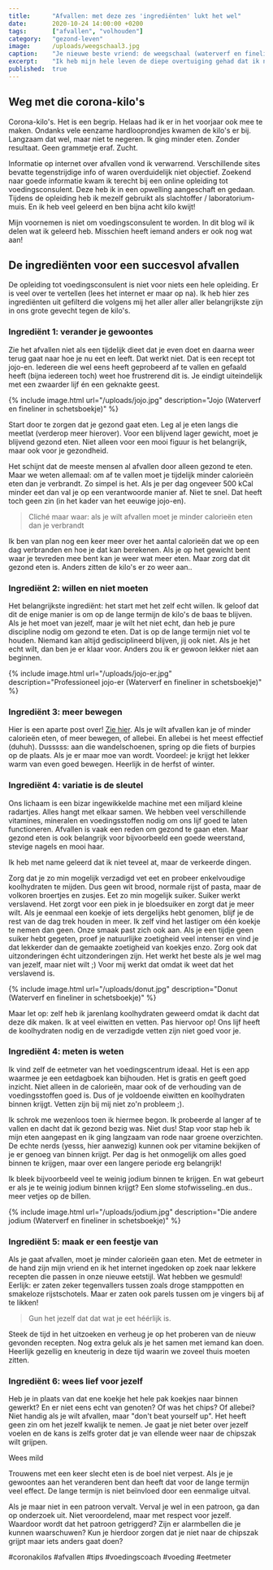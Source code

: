 ```yaml
---
title:      "Afvallen: met deze zes 'ingrediënten' lukt het wel"
date:       2020-10-24 14:00:00 +0200
tags:       ["afvallen", "volhouden"]
category:   "gezond-leven"
image:      /uploads/weegschaal3.jpg
caption:    "Je nieuwe beste vriend: de weegschaal (waterverf en fineliner in schetsboekje)"
excerpt:    "Ik heb mijn hele leven de diepe overtuiging gehad dat ik niet kon afvallen. Mijn pogingen waren niet succesvol of bleven bij een bepaald gewicht haken. Door de corona crisis waren er zelfs extra kilo's bij gekomen. Om deze kwijt te raken ben ik een online opleiding tot voedingsconsulent gestart."
published:  true
---
```


## Weg met die corona-kilo's

Corona-kilo's. Het is een begrip. Helaas had ik er in het voorjaar ook mee te maken. Ondanks vele eenzame hardlooprondjes kwamen de kilo's er bij. Langzaam dat wel, maar niet te negeren. Ik ging minder eten. Zonder resultaat. Geen grammetje eraf. Zucht.

Informatie op internet over afvallen vond ik verwarrend. Verschillende sites bevatte tegenstrijdige info of waren overduidelijk niet objectief. Zoekend naar goede informatie kwam ik terecht bij een online opleiding tot voedingsconsulent. Deze heb ik in een opwelling aangeschaft en gedaan. Tijdens de opleiding heb ik mezelf gebruikt als slachtoffer / laboratorium-muis. En ik heb veel geleerd en ben bijna acht kilo kwijt!

Mijn voornemen is niet om voedingsconsulent te worden. In dit blog wil ik delen wat ik geleerd heb. Misschien heeft iemand anders er ook nog wat aan!

## De ingrediënten voor een succesvol afvallen

De opleiding tot voedingsconsulent is niet voor niets een hele opleiding. Er is veel over te vertellen (lees het internet er maar op na). Ik heb hier zes ingrediënten uit gefilterd die volgens mij het aller aller aller belangrijkste zijn in ons grote gevecht tegen de kilo's.

### Ingrediënt 1: verander je gewoontes

Zie het afvallen niet als een tijdelijk dieet dat je even doet en daarna weer terug gaat naar hoe je nu eet en leeft. Dat werkt niet. Dat is een recept tot jojo-en. Iedereen die wel eens heeft geprobeerd af te vallen en gefaald heeft (bijna iedereen toch) weet hoe frustrerend dit is. Je eindigt uiteindelijk met een zwaarder lijf én een geknakte geest.

{% include image.html url="/uploads/jojo.jpg" description="Jojo (Waterverf en fineliner in schetsboekje)" %}

Start door te zorgen dat je gezond gaat eten. Leg al je eten langs die meetlat (verderop meer hierover). Voor een blijvend lager gewicht, moet je blijvend gezond eten. Niet alleen voor een mooi figuur is het belangrijk, maar ook voor je gezondheid.

Het schijnt dat de meeste mensen al afvallen door alleen gezond te eten. Maar we weten allemaal: om af te vallen moet je tijdelijk minder calorieën eten dan je verbrandt. Zo simpel is het. Als je per dag ongeveer 500 kCal minder eet dan val je op een verantwoorde manier af. Niet te snel. Dat heeft toch geen zin (in het kader van het eeuwige jojo-en).

> Cliché maar waar: als je wilt afvallen moet je minder calorieën eten dan je verbrandt

Ik ben van plan nog een keer meer over het aantal calorieën dat we op een dag verbranden en hoe je dat kan berekenen. Als je op het gewicht bent waar je tevreden mee bent kan je weer wat meer eten. Maar zorg dat dit gezond eten is. Anders zitten de kilo's er zo weer aan..

### Ingrediënt 2: willen en niet moeten

Het belangrijkste ingrediënt: het start met het zelf echt willen. Ik geloof dat dit de enige manier is om op de lange termijn de kilo's de baas te blijven. Als je het moet van jezelf, maar je wilt het niet echt, dan heb je pure discipline nodig om gezond te eten. Dat is op de lange termijn niet vol te houden. Niemand kan altijd gedisciplineerd blijven, jij ook niet. Als je het echt wilt, dan ben je er klaar voor. Anders zou ik er gewoon lekker niet aan beginnen.

{% include image.html url="/uploads/jojo-er.jpg" description="Professioneel jojo-er (Waterverf en fineliner in schetsboekje)" %}

### Ingrediënt 3: meer bewegen

Hier is een aparte post over! [Zie hier](/over-bewegen/2020/10/21/meer-bewegen.html). Als je wilt afvallen kan je of minder calorieën eten, of meer bewegen, of allebei. En allebei is het meest effectief (duhuh). Dusssss: aan die wandelschoenen, spring op die fiets of burpies op de plaats. Als je er maar moe van wordt. Voordeel: je krijgt het lekker warm van even goed bewegen. Heerlijk in de herfst of winter.  

### Ingrediënt 4: variatie is de sleutel

Ons lichaam is een bizar ingewikkelde machine met een miljard kleine radartjes. Alles hangt met elkaar samen. We hebben veel verschillende vitamines, mineralen en voedingsstoffen nodig om ons lijf goed te laten functioneren. Afvallen is vaak een reden om gezond te gaan eten. Maar gezond eten is ook belangrijk voor bijvoorbeeld een goede weerstand, stevige nagels en mooi haar.

Ik heb met name geleerd dat ik niet teveel at, maar de verkeerde dingen.

Zorg dat je zo min mogelijk verzadigd vet eet en probeer enkelvoudige koolhydraten te mijden. Dus geen wit brood, normale rijst of pasta, maar de volkoren broertjes en zusjes. Eet zo min mogelijk suiker. Suiker werkt verslavend. Het zorgt voor een piek in je bloedsuiker en zorgt dat je meer wilt. Als je eenmaal een koekje of iets dergelijks hebt genomen, blijf je de rest van de dag trek houden in meer. Ik zelf vind het lastiger om één koekje te nemen dan geen. Onze smaak past zich ook aan. Als je een tijdje geen suiker hebt gegeten, proef je natuurlijke zoetigheid veel intenser en vind je dat lekkerder dan de gemaakte zoetigheid van koekjes enzo. Zorg ook dat uitzonderingen écht uitzonderingen zijn. Het werkt het beste als je wel mag van jezelf, maar niet wilt ;) Voor mij werkt dat omdat ik weet dat het verslavend is.

{% include image.html url="/uploads/donut.jpg" description="Donut (Waterverf en fineliner in schetsboekje)" %}

Maar let op: zelf heb ik jarenlang koolhydraten geweerd omdat ik dacht dat deze dik maken. Ik at veel eiwitten en vetten. Pas hiervoor op! Ons lijf heeft de koolhydraten nodig en de verzadigde vetten zijn niet goed voor je.

### Ingrediënt 4: meten is weten

Ik vind zelf de eetmeter van het voedingscentrum ideaal. Het is een app waarmee je een eetdagboek kan bijhouden. Het is gratis en geeft goed inzicht. Niet alleen in de calorieën, maar ook of de verhouding van de voedingsstoffen goed is. Dus of je voldoende eiwitten en koolhydraten binnen krijgt. Vetten zijn bij mij niet zo'n probleem ;).

Ik schrok me wezenloos toen ik hiermee begon. Ik probeerde al langer af te vallen en dacht dat ik gezond bezig was. Niet dus! Stap voor stap heb ik mijn eten aangepast en ik ging langzaam van rode naar groene overzichten. De echte nerds (yesss, hier aanwezig) kunnen ook per vitamine bekijken of je er genoeg van binnen krijgt. Per dag is het onmogelijk om alles goed binnen te krijgen, maar over een langere periode erg belangrijk!

Ik bleek bijvoorbeeld veel te weinig jodium binnen te krijgen. En wat gebeurt er als je te weinig jodium binnen krijgt? Een slome stofwisseling..en dus.. meer vetjes op de billen.

{% include image.html url="/uploads/jodium.jpg" description="Die andere jodium (Waterverf en fineliner in schetsboekje)" %}

### Ingrediënt 5: maak er een feestje van

Als je gaat afvallen, moet je minder calorieën gaan eten. Met de eetmeter in de hand zijn mijn vriend en ik het internet ingedoken op zoek naar lekkere recepten die passen in onze nieuwe eetstijl. Wat hebben we gesmuld! Eerlijk: er zaten zeker tegenvallers tussen zoals droge stamppotten en smakeloze rijstschotels. Maar er zaten ook parels tussen om je vingers bij af te likken!

> Gun het jezelf dat dat wat je eet héérlijk is.

Steek de tijd in het uitzoeken en verheug je op het proberen van de nieuw gevonden recepten. Nog extra geluk als je het samen met iemand kan doen. Heerlijk gezellig en kneuterig in deze tijd waarin we zoveel thuis moeten zitten.

### Ingrediënt 6: wees lief voor jezelf

Heb je in plaats van dat ene koekje het hele pak koekjes naar binnen gewerkt? En er niet eens echt van genoten? Of was het chips? Of allebei? Niet handig als je wilt afvallen, maar "don't beat yourself up". Het heeft geen zin om het jezelf kwalijk te nemen. Je gaat je niet beter over jezelf voelen en de kans is zelfs groter dat je van ellende weer naar de chipszak wilt grijpen.

Wees mild

Trouwens met een keer slecht eten is de boel niet verpest. Als je je gewoontes aan het veranderen bent dan heeft dat voor de lange termijn veel effect. De lange termijn is niet beïnvloed door een eenmalige uitval.

Als je maar niet in een patroon vervalt. Verval je wel in een patroon, ga dan op onderzoek uit. Niet veroordelend, maar met respect voor jezelf. Waardoor wordt dat het patroon getriggerd? Zijn er alarmbellen die je kunnen waarschuwen? Kun je hierdoor zorgen dat je niet naar de chipszak grijpt maar iets anders gaat doen?

#coronakilos #afvallen #tips #voedingscoach #voeding #eetmeter

